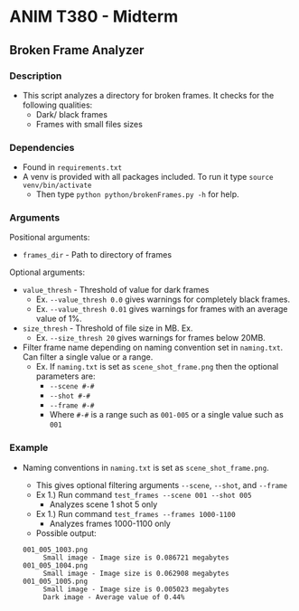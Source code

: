 # ANIM T380 - Midterm

## Broken Frame Analyzer

### Description

- This script analyzes a directory for broken frames. It checks for the following
  qualities:
    - Dark/ black frames
    - Frames with small files sizes

### Dependencies

- Found in `requirements.txt`
- A venv is provided with all packages included. To run it
  type `source venv/bin/activate`
    - Then type `python python/brokenFrames.py -h` for help.

### Arguments

Positional arguments:

- `frames_dir` - Path to directory of frames

Optional arguments:

- `value_thresh` - Threshold of value for dark frames
    - Ex. `--value_thresh 0.0` gives warnings for completely black frames.
    - Ex. `--value_thresh 0.01` gives warnings for frames with an average value of 1%.
- `size_thresh` - Threshold of file size in MB. Ex.
    - Ex. `--size_thresh 20` gives warnings for frames below 20MB.
- Filter frame name depending on naming convention set in `naming.txt`. Can filter a
  single value or a range.
    - Ex. If `naming.txt` is set as `scene_shot_frame.png` then the optional parameters
      are:
        - `--scene #-#`
        - `--shot #-#`
        - `--frame #-#`
        - Where `#-#` is a range such as `001-005` or a single value such as `001`

### Example

- Naming conventions in `naming.txt` is set as `scene_shot_frame.png`.
    - This gives optional filtering arguments `--scene`, `--shot`, and `--frame`
    - Ex 1.) Run command `test_frames --scene 001 --shot 005`
        - Analyzes scene 1 shot 5 only
    - Ex 1.) Run command `test_frames --frames 1000-1100`
        - Analyzes frames 1000-1100 only
    - Possible output:

  ```
  001_005_1003.png
       Small image - Image size is 0.086721 megabytes
  001_005_1004.png
       Small image - Image size is 0.062908 megabytes
  001_005_1005.png
       Small image - Image size is 0.005023 megabytes
       Dark image - Average value of 0.44%
  ```